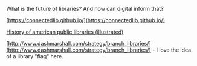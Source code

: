 ---
---

What is the future of libraries? And how can digital inform that?

[https://connectedlib.github.io/](https://connectedlib.github.io/)

[History of american public libraries (illustrated)](https://www.citylab.com/design/2019/02/american-public-library-history-cities-visual-journalism/582991/)

[http://www.dashmarshall.com/strategy/branch_libraries/](http://www.dashmarshall.com/strategy/branch_libraries/) - I love the idea of a library "flag" here.